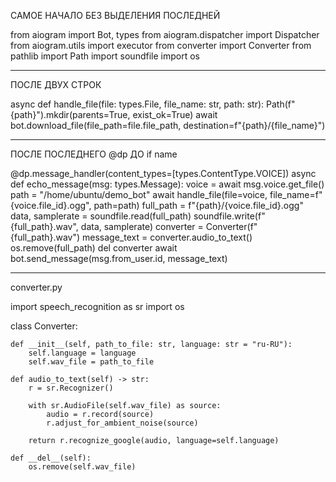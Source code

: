 САМОЕ НАЧАЛО БЕЗ ВЫДЕЛЕНИЯ ПОСЛЕДНЕЙ

from aiogram import Bot, types
from aiogram.dispatcher import Dispatcher
from aiogram.utils import executor
from converter import Converter
from pathlib import Path
import soundfile
import os


-------------------------------------------------------------------------------------------
ПОСЛЕ ДВУХ СТРОК 

async def handle_file(file: types.File, file_name: str, path: str):
    Path(f"{path}").mkdir(parents=True, exist_ok=True)
    await bot.download_file(file_path=file.file_path, destination=f"{path}/{file_name}")
    
    
--------------------------------------------------------------------------------------------
ПОСЛЕ ПОСЛЕДНЕГО @dp ДО if name 


@dp.message_handler(content_types=[types.ContentType.VOICE])
async def echo_message(msg: types.Message):
    voice = await msg.voice.get_file()
    path = "/home/ubuntu/demo_bot"
    await handle_file(file=voice, file_name=f"{voice.file_id}.ogg", path=path)
    full_path = f"{path}/{voice.file_id}.ogg"
    data, samplerate = soundfile.read(full_path)
    soundfile.write(f"{full_path}.wav", data, samplerate)
    converter = Converter(f"{full_path}.wav")
    message_text = converter.audio_to_text()
    os.remove(full_path)
    del converter
    await bot.send_message(msg.from_user.id, message_text)
    
-------------------------------------------------------------------------
converter.py

import speech_recognition as sr
import os


class Converter:

    def __init__(self, path_to_file: str, language: str = "ru-RU"):
        self.language = language
        self.wav_file = path_to_file

    def audio_to_text(self) -> str:
        r = sr.Recognizer()

        with sr.AudioFile(self.wav_file) as source:
            audio = r.record(source)
            r.adjust_for_ambient_noise(source)

        return r.recognize_google(audio, language=self.language)

    def __del__(self):
        os.remove(self.wav_file)

